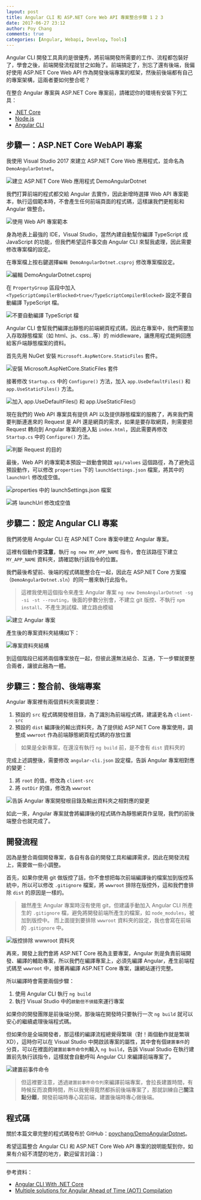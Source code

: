 ```yaml
---
layout: post
title: Angular CLI 和 ASP.NET Core Web API 專案整合步驟 1 2 3
date: 2017-06-27 23:12
author: Poy Chang
comments: true
categories: [Angular, Webapi, Develop, Tools]
---
```

Angular CLI 開發工具真的是很優秀，將前端開發所需要的工作、流程都包裝好了，學會之後，前端開發流程就甘之如飴了。前端搞定了，別忘了還有後端，我偏好使用 ASP.NET Core Web API 作為開發後端專案的框架，然後前後端都有自己的專案架構，這兩者要如何整合呢？

在整合 Angular 專案與 ASP.NET Core 專案前，請確認你的環境有安裝下列工具：

* [.NET Core](https://www.microsoft.com/net/core#windowsvs2017)
* [Node.js](https://nodejs.org/)
* [Angular CLI](https://github.com/angular/angular-cli)

## 步驟一：ASP.NET Core WebAPI 專案

我使用 Visual Studio 2017 來建立 ASP.NET Core Web 應用程式，並命名為 `DemoAngularDotnet`。

![建立 ASP.NET Core Web 應用程式 DemoAngularDotnet](http://i.imgur.com/qgWYvvK.png)

我們打算前端的程式都交給 Angular 去實作，因此新增時選擇 Web API 專案範本，執行這個範本時，不會產生任何前端頁面的程式碼，這樣讓我們更輕鬆和 Angular 做整合。

![使用 Web API 專案範本](http://i.imgur.com/ba4iImD.png)

身為地表上最強的 IDE，Visual Studio，當然內建自動幫你編譯 TypeScript 成 JavaScript 的功能，但我們希望這件事交由 Angular CLI 來幫我處理，因此需要修改專案檔的設定。 

在專案檔上按右鍵選擇`編輯 DemoAngularDotnet.csproj` 修改專案檔設定。

![編輯 DemoAngularDotnet.csproj](http://i.imgur.com/06rUobQ.png)

在 `PropertyGroup` 區段中加入 `<TypeScriptCompilerBlocked>true</TypeScriptCompilerBlocked>` 設定不要自動編譯 TypeScript 檔。

![不要自動編譯 TypeScript 檔](http://i.imgur.com/Zxm4Fiv.png)

Angular CLI 會幫我們編譯出靜態的前端網頁程式碼，因此在專案中，我們需要加入存取靜態檔案（如 html、js、css...等）的 middleware，讓應用程式能夠回應給客戶端靜態檔案的資料。

首先先用 NuGet 安裝 `Microsoft.AspNetCore.StaticFiles` 套件。

![安裝 Microsoft.AspNetCore.StaticFiles 套件](http://i.imgur.com/QPyRxeU.png)

接著修改 `Startup.cs` 中的 `Configure()` 方法，加入 `app.UseDefaultFiles()` 和 `app.UseStaticFiles()` 方法。

![加入 app.UseDefaultFiles() 和 app.UseStaticFiles()](http://i.imgur.com/A2845ve.png)

現在我們的 Web API 專案具有提供 API 以及提供靜態檔案的服務了，再來我們需要判斷連進來的 Request 是 API 還是網頁的需求，如果是要存取網頁，則需要把 Request 轉向到 Angular 專案的進入點 `index.html`，因此需要再修改 `Startup.cs` 中的 `Configure()` 方法。

![判斷 Request 的目的](http://i.imgur.com/KRedJvP.png)

最後，Web API 的專案範本預設一啟動會開啟 `api/values` 這個路徑，為了避免這預設動作，可以修改 `properties` 下的 `launchSettings.json` 檔案，將其中的 `launchUrl` 修改成空值。

![properties 中的 launchSettings.json 檔案](http://i.imgur.com/Y4T80Hj.png)

![將 launchUrl 修改成空值](http://i.imgur.com/TSHQNjU.png)

## 步驟二：設定 Angular CLI 專案

我們將使用 Angular CLI 在 ASP.NET Core 專案中建立 Angular 專案。

這裡有個動作要**注意**，執行 `ng new MY_APP_NAME` 指令，會在該路徑下建立 `MY_APP_NAME` 資料夾，請確認執行該指令的位置。

我們最後希望前、後端的程式碼能整合在一起，因此在 ASP.NET Core 方案檔（`DemoAngularDotnet.sln`）的同一層來執行此指令。

>這裡我使用這個指令來產生 Angular 專案 `ng new DemoAngularDotnet -sg -si -st --routing`，後面的參數分別會，不建立 git 版控、不執行 `npm install`、不產生測試檔、建立路由模組

![建立 Angular 專案](http://i.imgur.com/d8ro5Jh.png)

產生後的專案資料夾結構如下：

![專案資料夾結構](http://i.imgur.com/a7dNVn2.png)

到這個階段已經將兩個專案放在一起，但彼此還無法結合、互通，下一步驟就要整合兩者，讓彼此融為一體。

## 步驟三：整合前、後端專案

Angular 專案裡有兩個資料夾需要調整：

1. 預設的 `src` 程式碼開發根目錄，為了識別為前端程式碼，建議更名為 `client-src`
2. 預設的 `dist` 編譯後的輸出資料夾，為了提供給 ASP.NET Core 專案使用，調整成 `wwwroot` 作為前端靜態網頁程式碼的存放位置

>如果是全新專案，在還沒有執行 `ng build` 前，是不會有 `dist` 資料夾的

完成上述調整後，需要修改 `angular-cli.json` 設定檔，告訴 Angular 專案相對應的變更：

1. 將 `root` 的值，修改為 `client-src`
2. 將 `outDir` 的值，修改為 `wwwroot`

![告訴 Angular 專案開發根目錄及輸出資料夾之相對應的變更](http://i.imgur.com/wt9zMuR.png)

如此一來，Angular 專案就會將編譯後的程式碼作為靜態網頁作呈現，我們的前後端整合也就完成了。

## 開發流程

因為是整合兩個開發專案，各自有各自的開發工具和編譯需求，因此在開發流程上，需要做一些小調整。

首先，如果你使用 git 做版控了話，你不會想把每次前端編譯後的檔案加到版控系統中，所以可以修改 `.gitignore` 檔案，將 `wwwroot` 排除在版控外，這和我們會排除 `dist` 的原因是一樣的。

>雖然產生 Angular 專案時沒有使用 git，但建議手動加入 Angular CLI 所產生的 `.gitignore` 檔，避免將開發前端所產生的檔案，如 `node_modules`，被加到版控中。
>而上面提到要排除 `wwwroot` 資料夾的設定，我也會寫在前端的 `.gitignore` 中。

![版控排除 wwwroot 資料夾](http://i.imgur.com/bSU5ISA.png)

再來，開發上我們會將 ASP.NET Core 視為主要專案，Angular 則是負責前端開發、編譯的輔助專案，所以我們在編譯專案上，必須先編譯 Angular，產生前端程式碼至 `wwwroot` 中，接著再編譯 ASP.NET Core 專案，讓網站運行完整。

所以編譯時會需要兩個步驟：

1. 使用 Angular CLI 執行 `ng build`
2. 執行 Visual Studio 中的`啟動但不偵錯`來運行專案

如果你的開發團隊是前後端分開，那後端在開發時只要執行一次 `ng build` 就可以安心的繼續處理後端程式碼。

但如果你是全端開發者，那這樣的編譯流程總覺得繁瑣（對！兩個動作就是繁瑣 XD），這時你可以在 Visual Studio 中開啟該專案的屬性，其中會有個`建置事件`的分頁，可以在裡面的`建置前事件命令列`輸入 `ng build`，告訴 Visual Studio 在執行建置前先執行該指令，這樣就會自動呼叫 Angular CLI 來編譯前端專案了。

![建置前事件命令](http://i.imgur.com/thFCcss.png)

>但這裡要注意，透過`建置前事件命令列`來編譯前端專案，會拉長建置時間，有時候反而浪費時間，所以我覺得竟然都拆前後端專案了，那就訓練自己**關注點分離**，開發前端時專心寫前端，建置後端時專心做後端。

## 程式碼

關於本篇文章完整的程式碼發布於 GitHub：[poychang/DemoAngularDotnet](https://github.com/poychang/DemoAngularDotnet)。

希望這篇整合 Angular CLI 和 ASP.NET Core Web API 專案的說明能幫到你，如果有介紹不清楚的地方，歡迎留言討論：)

----------

參考資料：

* [Angular CLI With .NET Core](https://dustinewers.com/angular-cli-with-net-core/)
* [Multiple solutions for Angular Ahead of Time (AOT) Compilation](https://blog.craftlab.hu/multiple-solutions-for-angular-ahead-of-time-aot-compilation-c474d9a0d508)
